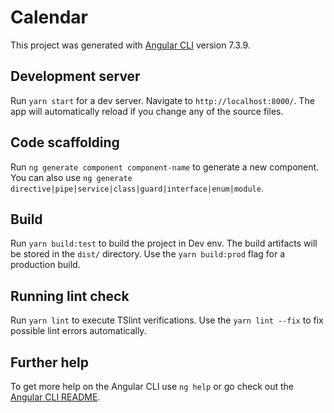 # Calendar

This project was generated with [Angular CLI](https://github.com/angular/angular-cli) version 7.3.9.

## Development server

Run `yarn start` for a dev server. Navigate to `http://localhost:8000/`. The app will automatically reload if you change any of the source files.

## Code scaffolding

Run `ng generate component component-name` to generate a new component. You can also use `ng generate directive|pipe|service|class|guard|interface|enum|module`.

## Build

Run `yarn build:test` to build the project in Dev env. The build artifacts will be stored in the `dist/` directory. Use the `yarn build:prod` flag for a production build.

## Running lint check

Run `yarn lint` to execute TSlint verifications. Use the `yarn lint --fix` to fix possible lint errors automatically.

## Further help

To get more help on the Angular CLI use `ng help` or go check out the [Angular CLI README](https://github.com/angular/angular-cli/blob/master/README.md).
